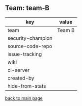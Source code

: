 ## Team: team-B

| key | value | 
|-----|-------| 
| team | Team B |
| security-champion |  |
| source-code-repo |  |
| issue-tracking |  |
| wiki |  |
| ci-server |  |
| created-by |  |
| hide-from-stats |  |



[back to main page](../default.md)